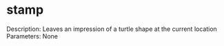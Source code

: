 # stamp

Description: Leaves an impression of a
  turtle shape at the current location
Parameters: None